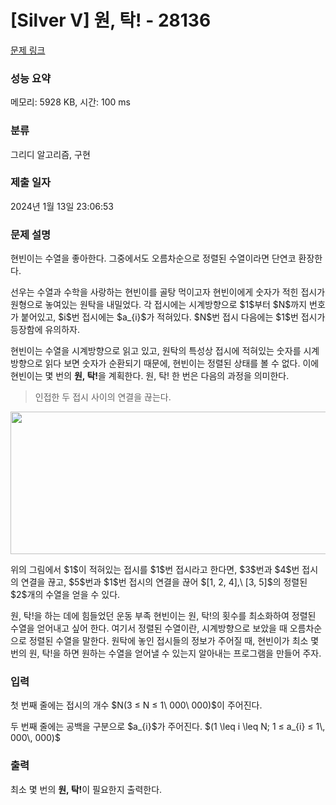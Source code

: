 # [Silver V] 원, 탁! - 28136 

[문제 링크](https://www.acmicpc.net/problem/28136) 

### 성능 요약

메모리: 5928 KB, 시간: 100 ms

### 분류

그리디 알고리즘, 구현

### 제출 일자

2024년 1월 13일 23:06:53

### 문제 설명

<p>현빈이는 수열을 좋아한다. 그중에서도 오름차순으로 정렬된 수열이라면 단연코 환장한다.</p>

<p>선우는 수열과 수학을 사랑하는 현빈이를 골탕 먹이고자 현빈이에게 숫자가 적힌 접시가 원형으로 놓여있는 원탁을 내밀었다. 각 접시에는 시계방향으로 $1$부터 $N$까지 번호가 붙어있고, $i$번 접시에는 $a_{i}$가 적혀있다. $N$번 접시 다음에는 $1$번 접시가 등장함에 유의하자.</p>

<p>현빈이는 수열을 시계방향으로 읽고 있고, 원탁의 특성상 접시에 적혀있는 숫자를 시계방향으로 읽다 보면 숫자가 순환되기 때문에, 현빈이는 정렬된 상태를 볼 수 없다. 이에 현빈이는 몇 번의 <strong>원, 탁!</strong>을 계획한다. 원, 탁! 한 번은 다음의 과정을 의미한다.</p>

<blockquote>
<p>인접한 두 접시 사이의 연결을 끊는다.</p>
</blockquote>

<p style="text-align: center;"><img alt="" src="" style="height: 228px; width: 600px;"></p>

<p>위의 그림에서 $1$이 적혀있는 접시를 $1$번 접시라고 한다면, $3$번과 $4$번 접시의 연결을 끊고, $5$번과 $1$번 접시의 연결을 끊어 $[1, 2, 4],\ [3, 5]$의 정렬된 $2$개의 수열을 얻을 수 있다.</p>

<p>원, 탁!을 하는 데에 힘들었던 운동 부족 현빈이는 원, 탁!의 횟수를 최소화하여 정렬된 수열을 얻어내고 싶어 한다. 여기서 정렬된 수열이란, 시계방향으로 보았을 때 오름차순으로 정렬된 수열을 말한다. 원탁에 놓인 접시들의 정보가 주어질 때, 현빈이가 최소 몇 번의 원, 탁!을 하면 원하는 수열을 얻어낼 수 있는지 알아내는 프로그램을 만들어 주자.</p>

### 입력 

 <p>첫 번째 줄에는 접시의 개수 $N(3 ≤ N ≤ 1\ 000\ 000)$이 주어진다.</p>

<p>두 번째 줄에는 공백을 구분으로 $a_{i}$가 주어진다. $(1 \leq i \leq N; 1 ≤ a_{i} ≤ 1\, 000\, 000)$</p>

### 출력 

 <p>최소 몇 번의 <strong>원, 탁!</strong>이 필요한지 출력한다.</p>


